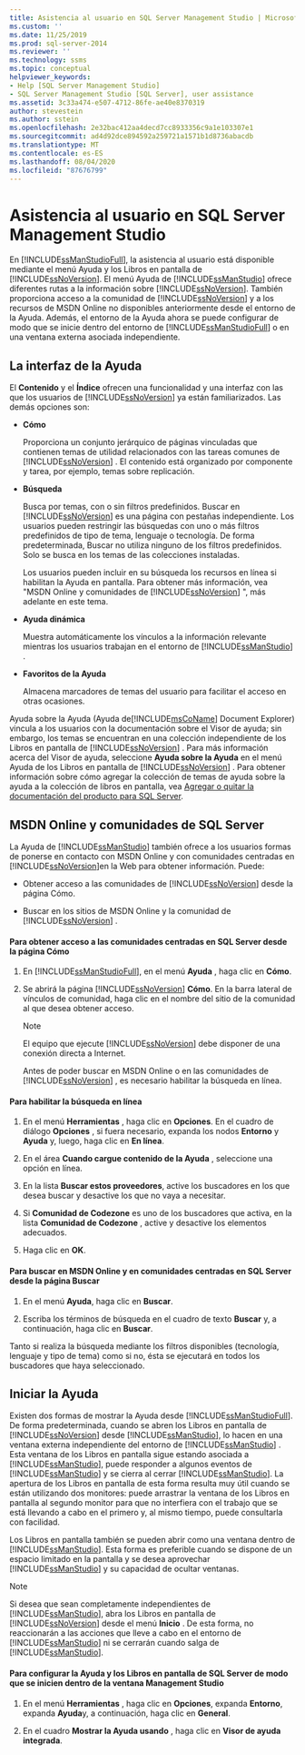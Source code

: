 ```yaml
---
title: Asistencia al usuario en SQL Server Management Studio | Microsoft Docs
ms.custom: ''
ms.date: 11/25/2019
ms.prod: sql-server-2014
ms.reviewer: ''
ms.technology: ssms
ms.topic: conceptual
helpviewer_keywords:
- Help [SQL Server Management Studio]
- SQL Server Management Studio [SQL Server], user assistance
ms.assetid: 3c33a474-e507-4712-86fe-ae40e8370319
author: stevestein
ms.author: sstein
ms.openlocfilehash: 2e32bac412aa4decd7cc8933356c9a1e103307e1
ms.sourcegitcommit: ad4d92dce894592a259721a1571b1d8736abacdb
ms.translationtype: MT
ms.contentlocale: es-ES
ms.lasthandoff: 08/04/2020
ms.locfileid: "87676799"
---
```

# <a name="user-assistance-in-sql-server-management-studio"></a>Asistencia al usuario en SQL Server Management Studio
  En [!INCLUDE[ssManStudioFull](../includes/ssmanstudiofull-md.md)], la asistencia al usuario está disponible mediante el menú Ayuda y los Libros en pantalla de [!INCLUDE[ssNoVersion](../includes/ssnoversion-md.md)]. El menú Ayuda de [!INCLUDE[ssManStudio](../includes/ssmanstudio-md.md)] ofrece diferentes rutas a la información sobre [!INCLUDE[ssNoVersion](../includes/ssnoversion-md.md)]. También proporciona acceso a la comunidad de [!INCLUDE[ssNoVersion](../includes/ssnoversion-md.md)] y a los recursos de MSDN Online no disponibles anteriormente desde el entorno de la Ayuda. Además, el entorno de la Ayuda ahora se puede configurar de modo que se inicie dentro del entorno de [!INCLUDE[ssManStudioFull](../includes/ssmanstudiofull-md.md)] o en una ventana externa asociada independiente.  
  
## <a name="the-help-interface"></a>La interfaz de la Ayuda  
 El **Contenido** y el **Índice** ofrecen una funcionalidad y una interfaz con las que los usuarios de [!INCLUDE[ssNoVersion](../includes/ssnoversion-md.md)] ya están familiarizados. Las demás opciones son:  
  
-   **Cómo**  
  
     Proporciona un conjunto jerárquico de páginas vinculadas que contienen temas de utilidad relacionados con las tareas comunes de [!INCLUDE[ssNoVersion](../includes/ssnoversion-md.md)] . El contenido está organizado por componente y tarea, por ejemplo, temas sobre replicación.  
  
-   **Búsqueda**  
  
     Busca por temas, con o sin filtros predefinidos. Buscar en [!INCLUDE[ssNoVersion](../includes/ssnoversion-md.md)] es una página con pestañas independiente. Los usuarios pueden restringir las búsquedas con uno o más filtros predefinidos de tipo de tema, lenguaje o tecnología. De forma predeterminada, Buscar no utiliza ninguno de los filtros predefinidos. Solo se busca en los temas de las colecciones instaladas.  
  
     Los usuarios pueden incluir en su búsqueda los recursos en línea si habilitan la Ayuda en pantalla. Para obtener más información, vea "MSDN Online y comunidades de [!INCLUDE[ssNoVersion](../includes/ssnoversion-md.md)] ", más adelante en este tema.  
  
-   **Ayuda dinámica**  
  
     Muestra automáticamente los vínculos a la información relevante mientras los usuarios trabajan en el entorno de [!INCLUDE[ssManStudio](../includes/ssmanstudio-md.md)] .  
  
-   **Favoritos de la Ayuda**  
  
     Almacena marcadores de temas del usuario para facilitar el acceso en otras ocasiones.  
  
 Ayuda sobre la Ayuda (Ayuda de[!INCLUDE[msCoName](../includes/msconame-md.md)] Document Explorer) vincula a los usuarios con la documentación sobre el Visor de ayuda; sin embargo, los temas se encuentran en una colección independiente de los Libros en pantalla de [!INCLUDE[ssNoVersion](../includes/ssnoversion-md.md)] . Para más información acerca del Visor de ayuda, seleccione **Ayuda sobre la Ayuda** en el menú Ayuda de los Libros en pantalla de [!INCLUDE[ssNoVersion](../includes/ssnoversion-md.md)] . Para obtener información sobre cómo agregar la colección de temas de ayuda sobre la ayuda a la colección de libros en pantalla, vea [Agregar o quitar la documentación del producto para SQL Server](../index.yml).  
  
## <a name="msdn-online-and-sql-server-communities"></a>MSDN Online y comunidades de SQL Server  
 La Ayuda de [!INCLUDE[ssManStudio](../includes/ssmanstudio-md.md)] también ofrece a los usuarios formas de ponerse en contacto con MSDN Online y con comunidades centradas en [!INCLUDE[ssNoVersion](../includes/ssnoversion-md.md)]en la Web para obtener información. Puede:  
  
-   Obtener acceso a las comunidades de [!INCLUDE[ssNoVersion](../includes/ssnoversion-md.md)] desde la página Cómo.  
  
-   Buscar en los sitios de MSDN Online y la comunidad de [!INCLUDE[ssNoVersion](../includes/ssnoversion-md.md)] .  
  
#### <a name="to-access-sql-server-focused-communities-from-the-how-do-i-page"></a>Para obtener acceso a las comunidades centradas en SQL Server desde la página Cómo  
  
1.  En [!INCLUDE[ssManStudioFull](../includes/ssmanstudiofull-md.md)], en el menú **Ayuda** , haga clic en **Cómo**.  
  
2.  Se abrirá la página [!INCLUDE[ssNoVersion](../includes/ssnoversion-md.md)] **Cómo**. En la barra lateral de vínculos de comunidad, haga clic en el nombre del sitio de la comunidad al que desea obtener acceso.  
  
    > [!NOTE]  
    >  El equipo que ejecute [!INCLUDE[ssNoVersion](../includes/ssnoversion-md.md)] debe disponer de una conexión directa a Internet.  
  
     Antes de poder buscar en MSDN Online o en las comunidades de [!INCLUDE[ssNoVersion](../includes/ssnoversion-md.md)] , es necesario habilitar la búsqueda en línea.  
  
#### <a name="to-enable-online-search"></a>Para habilitar la búsqueda en línea  
  
1.  En el menú **Herramientas** , haga clic en **Opciones**. En el cuadro de diálogo **Opciones** , si fuera necesario, expanda los nodos **Entorno** y **Ayuda** y, luego, haga clic en **En línea**.  
  
2.  En el área **Cuando cargue contenido de la Ayuda** , seleccione una opción en línea.  
  
3.  En la lista **Buscar estos proveedores**, active los buscadores en los que desea buscar y desactive los que no vaya a necesitar.  
  
4.  Si **Comunidad de Codezone** es uno de los buscadores que activa, en la lista **Comunidad de Codezone** , active y desactive los elementos adecuados.  
  
5.  Haga clic en **OK**.  
  
#### <a name="to-search-msdn-online-and-sql-server-focused-communities-from-the-search-page"></a>Para buscar en MSDN Online y en comunidades centradas en SQL Server desde la página Buscar  
  
1.  En el menú **Ayuda**, haga clic en **Buscar**.  
  
2.  Escriba los términos de búsqueda en el cuadro de texto **Buscar** y, a continuación, haga clic en **Buscar**.  
  
 Tanto si realiza la búsqueda mediante los filtros disponibles (tecnología, lenguaje y tipo de tema) como si no, ésta se ejecutará en todos los buscadores que haya seleccionado.  
  
## <a name="launching-help"></a>Iniciar la Ayuda  
 Existen dos formas de mostrar la Ayuda desde [!INCLUDE[ssManStudioFull](../includes/ssmanstudiofull-md.md)]. De forma predeterminada, cuando se abren los Libros en pantalla de [!INCLUDE[ssNoVersion](../includes/ssnoversion-md.md)] desde [!INCLUDE[ssManStudio](../includes/ssmanstudio-md.md)], lo hacen en una ventana externa independiente del entorno de [!INCLUDE[ssManStudio](../includes/ssmanstudio-md.md)] . Esta ventana de los Libros en pantalla sigue estando asociada a [!INCLUDE[ssManStudio](../includes/ssmanstudio-md.md)], puede responder a algunos eventos de [!INCLUDE[ssManStudio](../includes/ssmanstudio-md.md)] y se cierra al cerrar [!INCLUDE[ssManStudio](../includes/ssmanstudio-md.md)]. La apertura de los Libros en pantalla de esta forma resulta muy útil cuando se están utilizando dos monitores: puede arrastrar la ventana de los Libros en pantalla al segundo monitor para que no interfiera con el trabajo que se está llevando a cabo en el primero y, al mismo tiempo, puede consultarla con facilidad.  
  
 Los Libros en pantalla también se pueden abrir como una ventana dentro de [!INCLUDE[ssManStudio](../includes/ssmanstudio-md.md)]. Esta forma es preferible cuando se dispone de un espacio limitado en la pantalla y se desea aprovechar [!INCLUDE[ssManStudio](../includes/ssmanstudio-md.md)] y su capacidad de ocultar ventanas.  
  
> [!NOTE]  
>  Si desea que sean completamente independientes de [!INCLUDE[ssManStudio](../includes/ssmanstudio-md.md)], abra los Libros en pantalla de [!INCLUDE[ssNoVersion](../includes/ssnoversion-md.md)] desde el menú **Inicio** . De esta forma, no reaccionarán a las acciones que lleve a cabo en el entorno de [!INCLUDE[ssManStudio](../includes/ssmanstudio-md.md)] ni se cerrarán cuando salga de [!INCLUDE[ssManStudio](../includes/ssmanstudio-md.md)].  
  
#### <a name="to-configure-help-and-sql-server-books-online-to-launch-inside-the-management-studio-window"></a>Para configurar la Ayuda y los Libros en pantalla de SQL Server de modo que se inicien dentro de la ventana Management Studio  
  
1.  En el menú **Herramientas** , haga clic en **Opciones**, expanda **Entorno**, expanda **Ayuda**y, a continuación, haga clic en **General**.  
  
2.  En el cuadro **Mostrar la Ayuda usando** , haga clic en **Visor de ayuda integrada**.  
  
  
